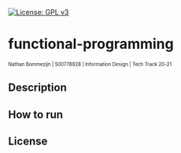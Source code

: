 [![License: GPL v3](https://img.shields.io/badge/License-GPLv3-blue.svg)](https://www.gnu.org/licenses/gpl-3.0)
# functional-programming
<sup><sub>Nathan Bommezijn | 500778928 | Information Design | Tech Track 20-21</sup></sub>

## Description

## How to run

## License

